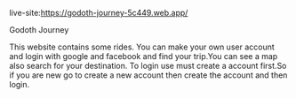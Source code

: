 live-site:https://godoth-journey-5c449.web.app/

Godoth Journey

This website contains some rides. You can make your own user account and login with google and facebook and find your trip.You can see a map also search for your destination.
To login use must create a account first.So if you are new go to create a new account then create the account and then login.